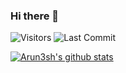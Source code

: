 ### Hi there 👋
<img alt="Visitors" src="https://komarev.com/ghpvc/?username=Arun3sh&style=flat&labelColor=black&logo=github&label=PROFILE+VIEWS&color=29bf12"/>
<img alt="Last Commit" src="https://img.shields.io/github/last-commit/Profile/Arun3sh?logo=markdown&label=LAST+UPDATE&color=29bf12&style=flat">

[![Arun3sh's github stats](https://github-readme-stats.vercel.app/api?username=Arun3sh)](https://github.com/Arun3sh/github-readme-stats)

